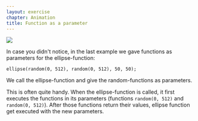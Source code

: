 ```yaml
---
layout: exercise
chapter: Animation
title: Function as a parameter
---
```


<img src="{{site.url}}/img/dawg.jpg">

In case you didn't notice, in the last example we gave functions as parameters for the ellipse-function:

<p class="center"><code>ellipse(random(0, 512), random(0, 512), 50, 50);</code></p>

We call the ellipse-function and give the random-functions as parameters.

This is often quite handy. When the ellipse-function is called, it first executes the functions in its parameters (functions <code>random(0, 512)</code> and <code>random(0, 512)</code>). After those functions return their values, ellipse function get executed with the new parameters.